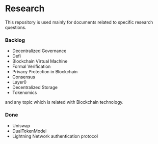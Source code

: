 # Research

This repository is used mainly for documents related to specific research questions.

### Backlog

* Decentralized Governance
* Defi
* Blockchain Virtual Machine
* Formal Verification
* Privacy Protection in Blockchain
* Consensus
* Layer0
* Decentralized Storage
* Tokenomics

and any topic which is related with Blockchain technology.

### Done

* Uniswap
* DualTokenModel
* Lightning Network authentication protocol
